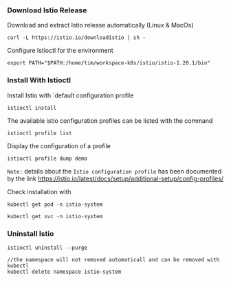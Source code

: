 ### Download Istio Release
Download and extract Istio release automatically (Linux & MacOs)
```
curl -L https://istio.io/downloadIstio | sh -
```
Configure Istioctl for the environment
```
export PATH="$PATH:/home/tim/workspace-k8s/istio/istio-1.20.1/bin"
```

### Install With Istioctl
Install Istio with `default configuration profile
```
istioctl install
```
The available istio configuration profiles can be listed with the command
```
istioctl profile list
```
Display the configuration of a profile
```
istioctl profile dump demo
```
`Note:` details about the `Istio configuration profile` has been documented by the link
https://istio.io/latest/docs/setup/additional-setup/config-profiles/

Check installation with
```
kubectl get pod -n istio-system

kubectl get svc -n istio-system
```

### Uninstall Istio
```
istioctl uninstall --purge

//the namespace will not removed automaticall and can be removed with kubectl
kubectl delete namespace istio-system
```
